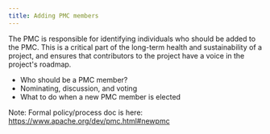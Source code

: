```yaml
---
title: Adding PMC members
---
```


The PMC is responsible for identifying individuals who should be added
to the PMC. This is a critical part of the long-term health and
sustainability of a project, and ensures that contributors to the
project have a voice in the project's roadmap.

* Who should be a PMC member?
* Nominating, discussion, and voting
* What to do when a new PMC member is elected

Note: Formal policy/process doc is here: https://www.apache.org/dev/pmc.html#newpmc



